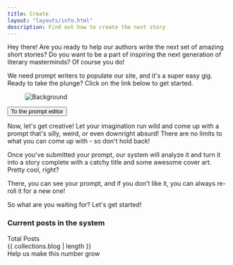 ```yaml
---
title: Create
layout: "layouts/info.html"
description: Find out how to create the next story
---
```

Hey there! Are you ready to help our authors write the next set of amazing short stories? Do you want to be a part of inspiring the next generation of literary masterminds? Of course you do!

We need prompt writers to populate our site, and it's a super easy gig. Ready to take the plunge? Click on the link below to get started.

<div class="grid w-full justify-center">
    <div class="card w-full md:w-96 bg-base-100 shadow-xl image-full overflow-hidden">
        <figure><img class="w-full" src="{{ '/img/cyber-background.webp' | url }}" alt="Background" /></figure>
        <div class="card-body items-center text-center">
            <div class="card-actions justify-center">
                <a href="{{ site.create }}" target="_blank">
                    <button id="submit-prompt" data-umami-event="submit-prompt" class="btn btn-wide btn-secondary">To the prompt editor</button>
                </a>
            </div>
        </div>
    </div>
</div>

Now, let's get creative! Let your imagination run wild and come up with a prompt that's silly, weird, or even downright absurd! There are no limits to what you can come up with - so don't hold back!

Once you've submitted your prompt, our system will analyze it and turn it into a story complete with a catchy title and some awesome cover art. Pretty cool, right?

There, you can see your prompt, and if you don't like it, you can always re-roll it for a new one!

So what are you waiting for? Let's get started!

### Current posts in the system

<div class="center-div w-full">
    <div class="stats shadow">
        <div class="stat place-items-center">
            <div class="stat-title">Total Posts</div>
            <div class="stat-value">{{ collections.blog | length }}</div>
            <div class="stat-desc">Help us make this number grow</div>
        </div>
    </div>
</div>
